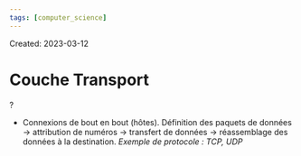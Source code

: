 ```yaml
---
tags: [computer_science] 
---
```

Created: 2023-03-12

# Couche Transport
?
- Connexions de bout en bout (hôtes). Définition des paquets de données -> attribution de numéros -> transfert de données -> réassemblage des données à la destination. *Exemple de protocole : TCP, UDP*
<!--SR:!2024-02-09,191,230-->